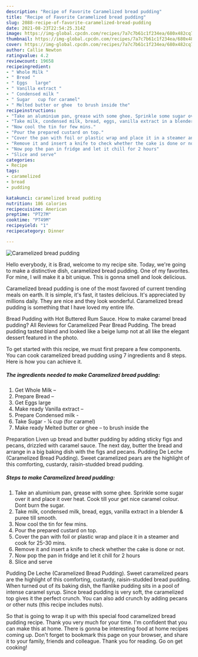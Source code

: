 ```yaml
---
description: "Recipe of Favorite Caramelized bread pudding"
title: "Recipe of Favorite Caramelized bread pudding"
slug: 2088-recipe-of-favorite-caramelized-bread-pudding
date: 2021-08-23T22:54:25.314Z
image: https://img-global.cpcdn.com/recipes/7a7c7b61c1f234ea/680x482cq70/caramelized-bread-pudding-recipe-main-photo.jpg
thumbnail: https://img-global.cpcdn.com/recipes/7a7c7b61c1f234ea/680x482cq70/caramelized-bread-pudding-recipe-main-photo.jpg
cover: https://img-global.cpcdn.com/recipes/7a7c7b61c1f234ea/680x482cq70/caramelized-bread-pudding-recipe-main-photo.jpg
author: Callie Newton
ratingvalue: 4.2
reviewcount: 19658
recipeingredient:
- " Whole Milk "
- " Bread "
- " Eggs   large"
- " Vanilla extract "
- " Condensed milk "
- " Sugar   cup for caramel"
- " Melted butter or ghee  to brush inside the"
recipeinstructions:
- "Take an aluminium pan, grease with some ghee. Sprinkle some sugar over it and place it over heat. Cook till your get nice caramel colour. Dont burn the sugar."
- "Take milk, condensed milk, bread, eggs, vanilla extract in a blender &amp; puree till smooth."
- "Now cool the tin for few mins."
- "Pour the prepared custard on top."
- "Cover the pan with foil or plastic wrap and place it in a steamer and cook for 25-30 mins."
- "Remove it and insert a knife to check whether the cake is done or not."
- "Now pop the pan in fridge and let it chill for 2 hours"
- "Slice and serve"
categories:
- Recipe
tags:
- caramelized
- bread
- pudding

katakunci: caramelized bread pudding 
nutrition: 186 calories
recipecuisine: American
preptime: "PT27M"
cooktime: "PT49M"
recipeyield: "1"
recipecategory: Dinner

---
```



![Caramelized bread pudding](https://img-global.cpcdn.com/recipes/7a7c7b61c1f234ea/680x482cq70/caramelized-bread-pudding-recipe-main-photo.jpg)

Hello everybody, it is Brad, welcome to my recipe site. Today, we're going to make a distinctive dish, caramelized bread pudding. One of my favorites. For mine, I will make it a bit unique. This is gonna smell and look delicious.

Caramelized bread pudding is one of the most favored of current trending meals on earth. It is simple, it's fast, it tastes delicious. It's appreciated by millions daily. They are nice and they look wonderful. Caramelized bread pudding is something that I have loved my entire life.

Bread Pudding with Hot Buttered Rum Sauce. How to make caramel bread pudding? All Reviews for Caramelized Pear Bread Pudding. The bread pudding tasted bland and looked like a beige lump not at all like the elegant dessert featured in the photo.


To get started with this recipe, we must first prepare a few components. You can cook caramelized bread pudding using 7 ingredients and 8 steps. Here is how you can achieve it.

<!--inarticleads1-->

##### The ingredients needed to make Caramelized bread pudding:

1. Get  Whole Milk –
1. Prepare  Bread –
1. Get  Eggs   large
1. Make ready  Vanilla extract –
1. Prepare  Condensed milk -
1. Take  Sugar - ¼ cup (for caramel)
1. Make ready  Melted butter or ghee – to brush inside the


Preparation  Liven up bread and butter pudding by adding sticky figs and pecans, drizzled with caramel sauce. The next day, butter the bread and arrange in a big baking dish with the figs and pecans. Pudding De Leche (Caramelized Bread Pudding). Sweet caramelized pears are the highlight of this comforting, custardy, raisin-studded bread pudding. 

<!--inarticleads2-->

##### Steps to make Caramelized bread pudding:

1. Take an aluminium pan, grease with some ghee. Sprinkle some sugar over it and place it over heat. Cook till your get nice caramel colour. Dont burn the sugar.
1. Take milk, condensed milk, bread, eggs, vanilla extract in a blender &amp; puree till smooth.
1. Now cool the tin for few mins.
1. Pour the prepared custard on top.
1. Cover the pan with foil or plastic wrap and place it in a steamer and cook for 25-30 mins.
1. Remove it and insert a knife to check whether the cake is done or not.
1. Now pop the pan in fridge and let it chill for 2 hours
1. Slice and serve


Pudding De Leche (Caramelized Bread Pudding). Sweet caramelized pears are the highlight of this comforting, custardy, raisin-studded bread pudding. When turned out of its baking dish, the flanlike pudding sits in a pool of intense caramel syrup. Since bread pudding is very soft, the caramelized top gives it the perfect crunch. You can also add crunch by adding pecans or other nuts (this recipe includes nuts). 

So that is going to wrap it up with this special food caramelized bread pudding recipe. Thank you very much for your time. I'm confident that you can make this at home. There is gonna be interesting food at home recipes coming up. Don't forget to bookmark this page on your browser, and share it to your family, friends and colleague. Thank you for reading. Go on get cooking!
